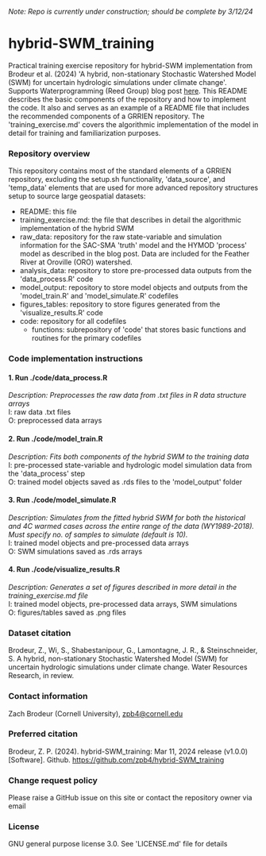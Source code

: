 _Note: Repo is currently under construction; should be complete by 3/12/24_
# hybrid-SWM_training
Practical training exercise repository for hybrid-SWM implementation from Brodeur et al. (2024) 'A hybrid, non-stationary Stochastic Watershed Model (SWM) for uncertain hydrologic simulations under climate change'. Supports Waterprogramming (Reed Group) blog post [here](https://waterprogramming.wordpress.com/2024/03/11/nonstationary-stochastic-watershed-modeling/). This README describes the basic components of the repository and how to implement the code. It also and serves as an example of a README file that includes the recommended components of a GRRIEN repository. The 'training_exercise.md' covers the algorithmic implementation of the model in detail for training and familiarization purposes.
### Repository overview   
This repository contains most of the standard elements of a GRRIEN repository, excluding the setup.sh functionality, 'data_source', and 'temp_data' elements that are used for more advanced repository structures setup to source large geospatial datasets:
- README: this file
- training_exercise.md: the file that describes in detail the algorithmic implementation of the hybrid SWM
- raw_data: repository for the raw state-variable and simulation information for the SAC-SMA 'truth' model and the HYMOD 'process' model as described in the blog post. Data are included for the Feather River at Oroville (ORO) watershed.
- analysis_data: repository to store pre-processed data outputs from the 'data_process.R' code
- model_output: repository to store model objects and outputs from the 'model_train.R' and 'model_simulate.R' codefiles
- figures_tables: repository to store figures generated from the 'visualize_results.R' code
- code: repository for all codefiles
    - functions: subrepository of 'code' that stores basic functions and routines for the primary codefiles
### Code implementation instructions
#### 1. Run ./code/data_process.R   
   _Description: Preprocesses the raw data from .txt files in R data structure arrays_       
   I: raw data .txt files   
   O: preprocessed data arrays   
#### 2. Run ./code/model_train.R
   _Description: Fits both components of the hybrid SWM to the training data_      
   I: pre-processed state-variable and hydrologic model simulation data from the 'data_process' step   
   O: trained model objects saved as .rds files to the 'model_output' folder   
#### 3. Run ./code/model_simulate.R   
   _Description: Simulates from the fitted hybrid SWM for both the historical and 4C warmed cases across the entire range of the data (WY1989-2018). Must specify no. of samples to simulate (default is 10)._   
   I: trained model objects and pre-processed data arrays   
   O: SWM simulations saved as .rds arrays
#### 4. Run ./code/visualize_results.R
   _Description: Generates a set of figures described in more detail in the training_exercise.md file_   
   I: trained model objects, pre-processed data arrays, SWM simulations   
   O: figures/tables saved as .png files   

### Dataset citation
Brodeur, Z., Wi, S., Shabestanipour, G., Lamontagne, J. R., & Steinschneider, S. A hybrid, non-stationary Stochastic Watershed Model (SWM) for uncertain hydrologic simulations under climate change. Water Resources Research, in review.
### Contact information
Zach Brodeur (Cornell University), zpb4@cornell.edu
### Preferred citation
Brodeur, Z. P. (2024). hybrid-SWM_training: Mar 11, 2024 release (v1.0.0) [Software]. Github. https://github.com/zpb4/hybrid-SWM_training
### Change request policy
Please raise a GitHub issue on this site or contact the repository owner via email
### License
GNU general purpose license 3.0. See 'LICENSE.md' file for details

